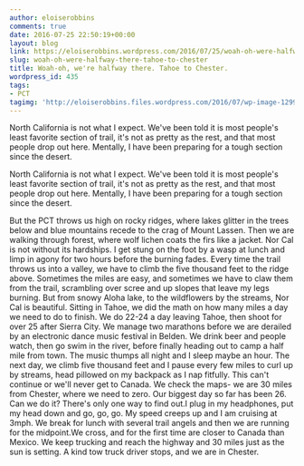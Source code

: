```yaml
---
author: eloiserobbins
comments: true
date: 2016-07-25 22:50:19+00:00
layout: blog
link: https://eloiserobbins.wordpress.com/2016/07/25/woah-oh-were-halfway-there-tahoe-to-chester/
slug: woah-oh-were-halfway-there-tahoe-to-chester
title: Woah-oh, we're halfway there. Tahoe to Chester.
wordpress_id: 435
tags:
- PCT
tagimg: 'http://eloiserobbins.files.wordpress.com/2016/07/wp-image-1299919470jpg.jpg'
---
```


North California is not what I expect. We've been told it is most people's least favorite section of trail, it's not as pretty as the rest, and that most people drop out here. Mentally, I have been preparing for a tough section since the desert.


North California is not what I expect. We've been told it is most people's least favorite section of trail, it's not as pretty as the rest, and that most people drop out here. Mentally, I have been preparing for a tough section since the desert.

But the PCT throws us high on rocky ridges, where lakes glitter in the trees below and blue mountains recede to the crag of Mount Lassen. Then we are walking through forest, where wolf lichen coats the firs like a jacket.
Nor Cal is not without its hardships. I get stung on the foot by a wasp at lunch and limp in agony for two hours before the burning fades. Every time the trail throws us into a valley, we have to climb the five thousand feet to the ridge above. Sometimes the miles are easy, and sometimes we have to claw them from the trail, scrambling over scree and up slopes that leave my legs burning. But from snowy Aloha lake, to the wildflowers by the streams, Nor Cal is beautiful.
Sitting in Tahoe, we did the math on how many miles a day we need to do to finish. We do 22-24 a day leaving Tahoe, then shoot for over 25 after Sierra City. We manage two marathons before we are derailed by an electronic dance music festival in Belden. We drink beer and people watch, then go swim in the river, before finally heading out to camp a half mile from town. The music thumps all night and I sleep maybe an hour. The next day, we climb five thousand feet and I pause every few miles to curl up by streams, head pillowed on my backpack as I nap fitfully. 
This can't continue or we'll never get to Canada. We check the maps- we are 30 miles from Chester, where we need to zero. Our biggest day so far has been 26. Can we do it? There's only one way to find out.I plug in my headphones, put my head down and go, go, go. My speed creeps up and I am cruising at 3mph. We break for lunch with several trail angels and then we are running for the midpoint.We cross, and for the first time are closer to Canada than Mexico. We keep trucking and reach the highway and 30 miles just as the sun is setting. A kind tow truck driver stops, and we are in Chester.

